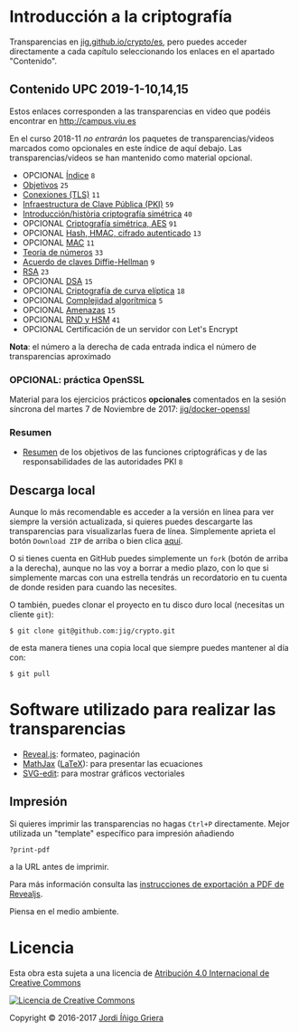 # Introducción a la criptografía

Transparencias en [jig.github.io/crypto/es](https://jig.github.io/crypto/es), pero puedes acceder directamente a cada capítulo seleccionando los enlaces en el apartado "Contenido".

## Contenido UPC 2019-1-10,14,15

Estos enlaces corresponden a las transparencias en video que podéis encontrar en http://campus.viu.es

En el curso 2018-11 _no entrarán_ los paquetes de transparencias/videos marcados como opcionales en este índice de aquí debajo. Las transparencias/videos se han mantenido como material opcional.

  - OPCIONAL [Índice](https://jig.github.io/crypto/es) `8`
  - [Objetivos](https://jig.github.io/crypto/es/objectives.html) `25` 
  - [Conexiones (TLS)](http://jig.github.io/crypto/es/tls.html) `11`
  - [Infraestructura de Clave Pública (PKI)](http://jig.github.io/crypto/es/pki.html) `59`
  - [Introducción/història criptografía simétrica](https://jig.github.io/crypto/es/intro.html) `40`
  - OPCIONAL [Criptografía simétrica, AES](https://jig.github.io/crypto/es/symmetric.html) `91`
  - OPCIONAL [Hash, HMAC, cifrado autenticado](https://jig.github.io/crypto/es/hash.html) `13`  
  - OPCIONAL [MAC](https://jig.github.io/crypto/es/ecbc-mac.html) `11` 
  - [Teoría de números](https://jig.github.io/crypto/es/number-theory.html) `33`
  - [Acuerdo de claves Diffie-Hellman](https://jig.github.io/crypto/es/dh.html) `9`
  - [RSA](https://jig.github.io/crypto/es/rsa.html) `23`
  - OPCIONAL [DSA](https://jig.github.io/crypto/es/dsa.html) `15`
  - OPCIONAL [Criptografía de curva elíptica](https://jig.github.io/crypto/es/ecc.html) `18`  
  - OPCIONAL [Complejidad algorítmica](http://jig.github.io/crypto/es/complexity.html) `5`
  - OPCIONAL [Amenazas](http://jig.github.io/crypto/es/threats.html) `15` 
  - OPCIONAL [RND y HSM](https://jig.github.io/crypto/es/hsm.html) `41` 
  - OPCIONAL Certificación de un servidor con Let's Encrypt

**Nota**: el número a la derecha de cada entrada indica el número de transparencias aproximado

### OPCIONAL: práctica OpenSSL

Material para los ejercicios prácticos **opcionales** comentados en la sesión síncrona del martes 7 de Noviembre de 2017: [jig/docker-openssl](https://github.com/jig/docker-openssl)

### Resumen
  
  - [Resumen](http://jig.github.io/crypto/es/abstract.html) de los objetivos de las funciones criptográficas y de las responsabilidades de las autoridades PKI `8`
  
## Descarga local

Aunque lo más recomendable es acceder a la versión en línea para ver siempre la versión actualizada, si quieres puedes descargarte las transparencias para visualizarlas fuera de línea.
Simplemente aprieta el botón `Download ZIP` de arriba o bien clica 
[aquí](https://codeload.github.com/jig/crypto/archive/master.zip). 

O si tienes cuenta en GitHub puedes simplemente un `fork` (botón de arriba a la derecha), aunque no las voy a borrar a medio plazo, con lo que si simplemente marcas con una estrella tendrás un recordatorio en tu cuenta de donde residen para cuando las necesites.

O también, puedes clonar el proyecto en tu disco duro local (necesitas un cliente `git`):

```
$ git clone git@github.com:jig/crypto.git
```

de esta manera tienes una copia local que siempre puedes mantener al día con:

```
$ git pull
```            

# Software utilizado para realizar las transparencias

  - [Reveal.js](https://github.com/hakimel/reveal.js): formateo, paginación
  - [MathJax](https://www.mathjax.org) ([LaTeX](http://latex-project.org)): para presentar las ecuaciones
  - [SVG-edit](https://github.com/SVG-Edit/svgedit): para mostrar gráficos vectoriales
  
## Impresión
  
Si quieres imprimir las transparencias no hagas `Ctrl+P` directamente. Mejor utilizada un "template" específico para impresión añadiendo 

```
?print-pdf 
``` 
a la URL antes de imprimir. 

Para más información consulta las 
[instrucciones de exportación a PDF de Revealjs](https://github.com/hakimel/reveal.js/#pdf-export).

Piensa en el medio ambiente.

# Licencia

Esta obra esta sujeta a una licencia de [Atribución 4.0 Internacional de Creative Commons](http://creativecommons.org/licenses/by/4.0/)

[![Licencia de Creative Commons](https://i.creativecommons.org/l/by/4.0/88x31.png)](http://creativecommons.org/licenses/by/4.0/)

Copyright © 2016-2017 [Jordi Íñigo Griera](https://github.com/jig)
